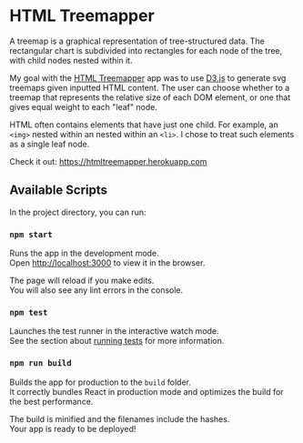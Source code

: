 # HTML Treemapper

A treemap is a graphical representation of tree-structured data. The rectangular chart is subdivided into rectangles for each node of the tree, with child nodes nested within it.

My goal with the [HTML Treemapper](https://htmltreemapper.herokuapp.com) app was to use [D3.js](https://d3js.org/) to generate svg treemaps given inputted HTML content. The user can choose whether to a treemap that represents the relative size of each DOM element, or one that gives equal weight to each "leaf" node.

HTML often contains elements that have just one child. For example, an `<img>` nested within an <a> nested within an `<li>`. I chose to treat such elements as a single leaf node.

Check it out: https://htmltreemapper.herokuapp.com

## Available Scripts

In the project directory, you can run:

### `npm start`

Runs the app in the development mode.<br>
Open [http://localhost:3000](http://localhost:3000) to view it in the browser.

The page will reload if you make edits.<br>
You will also see any lint errors in the console.

### `npm test`

Launches the test runner in the interactive watch mode.<br>
See the section about [running tests](#running-tests) for more information.

### `npm run build`

Builds the app for production to the `build` folder.<br>
It correctly bundles React in production mode and optimizes the build for the best performance.

The build is minified and the filenames include the hashes.<br>
Your app is ready to be deployed!
